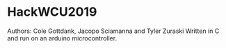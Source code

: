 # HackWCU2019
Authors: Cole Gottdank, Jacopo Sciamanna and Tyler Zuraski  Written in C and run on an arduino microcontroller.
